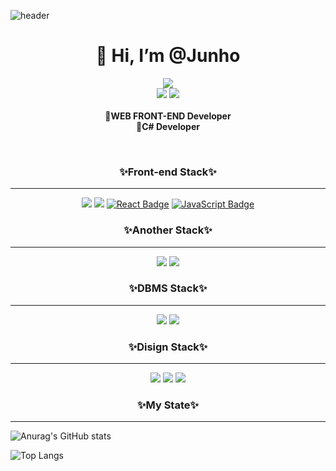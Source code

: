 ![header](https://capsule-render.vercel.app/api?type=wave&color=auto&height=300&section=header&text=MoonJunHo%20&fontSize=90)





<div align=center><h1>👋 Hi, I’m @Junho </h1></div>

<div align=center>
    <a href="https://hits.seeyoufarm.com"><img src="https://hits.seeyoufarm.com/api/count/incr/badge.svg?url=https%3A%2F%2Fgithub.com%2Fmonho&count_bg=%233DACC8&title_bg=%23E99393&icon=&icon_color=%23E7E7E7&title=%EB%B0%A9%EB%AC%B8%EC%9E%90&edge_flat=false"/></a><br>
<a href="https://ash-snowflake-2be.notion.site/e72aa4c85e1f4ed4b1f7a533340c8659"><img src="https://img.shields.io/badge/Notion-000000?style=flat-square&logo=Notion&logoColor=white"/></a>
<a href="https://mydevlife.tistory.com/"><img src="https://img.shields.io/badge/Tistory-FFCD00?style=flat-square&logo=Kakao&logoColor=black"/></a><br><br>
  <b> 👐WEB FRONT-END Developer<br>
      👐C# Developer</b>
</div>

​    

<div align=center><h3>✨Front-end Stack✨</h3></div><hr>

<div align=center>
    <img src="https://img.shields.io/badge/HTML5-E34F26?style=flat-square&logo=HTML5&logoColor=white"/>
    <img src="https://img.shields.io/badge/CSS3-1572B6?style=flat-square&logo=CSS3&logoColor=white"/>
   <a href="https://reactjs.org/" rel="nofollow"><img src="https://camo.githubusercontent.com/494b0f23952229478851f520adfe3e140e629a5f0423e7c9d6c333ed88be65a0/68747470733a2f2f696d672e736869656c64732e696f2f62616467652f52656163742d3631444146423f7374796c653d666c61742d737175617265266c6f676f3d5265616374266c6f676f436f6c6f723d7768697465" alt="React Badge" data-canonical-src="https://img.shields.io/badge/React-61DAFB?style=flat-square&amp;logo=React&amp;logoColor=white" style="max-width: 100%;"></a>
 <a href="https://javascript.info/" rel="nofollow"><img src="https://camo.githubusercontent.com/318695bb8bb3f74e026bb85d3b3a94aaf489017986ea5384d10a789617ec00ed/68747470733a2f2f696d672e736869656c64732e696f2f62616467652f4a6176615363726970742d4637444631453f7374796c653d666c61742d737175617265266c6f676f3d4a617661536372697074266c6f676f436f6c6f723d7768697465" alt="JavaScript Badge" data-canonical-src="https://img.shields.io/badge/JavaScript-F7DF1E?style=flat-square&amp;logo=JavaScript&amp;logoColor=white" style="max-width: 100%;"></a>   
</div>



<div align=center><h3>✨Another Stack✨</h3></div><hr>

<div align=center>
    <img src="https://img.shields.io/badge/sharp-99CC00?style=flat-square&logo=sharp&logoColor=white"/>
    <a href="https://github.com/monho"><img src="https://img.shields.io/badge/GitHub-181717?style=flat-square&logo=GitHub&logoColor=white"/></a>
</div>



<div align=center><h3>✨DBMS Stack✨</h3></div><hr>

<div align=center>
    <img src="https://img.shields.io/badge/MySQL-4479A1?style=flat-square&logo=MySQL&logoColor=white"/>
    <img src="https://img.shields.io/badge/Oracle-F80000?style=flat-square&logo=Oracle&logoColor=white"/>
</div>



<div align=center><h3>✨Disign Stack✨</h3></div><hr>

<div align=center>
    <img src="https://img.shields.io/badge/Adobe Photoshop-31A8FF?style=flat-square&logo=Adobe Photoshop&logoColor=white"/>
    <img src="https://img.shields.io/badge/Adobe Illustrator-FF9A00?style=flat-square&logo=Adobe Illustrator&logoColor=white"/>
    <img src="https://img.shields.io/badge/Figma-F24E1E?style=flat-square&logo=Figma&logoColor=white"/>
</div>

<div align=center><h3>✨My State✨</h3></div><hr>

![Anurag's GitHub stats](https://github-readme-stats.vercel.app/api?username=monho&show_icons=true&theme=tokyonight)

![Top Langs](https://github-readme-stats.vercel.app/api/top-langs/?username=moonho&layout=compact&theme=tokyonight)



